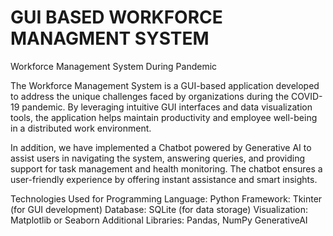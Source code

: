 # GUI BASED WORKFORCE MANAGMENT SYSTEM
Workforce Management System During Pandemic

The Workforce Management System is a GUI-based application developed to address the unique challenges faced by organizations during the COVID-19 pandemic.
 By leveraging intuitive GUI interfaces and data visualization tools, the application helps maintain productivity and employee well-being in a distributed work environment.

In addition, we have implemented a Chatbot powered by Generative AI to assist users in navigating the system, answering queries, and providing support for task management and health monitoring.
The chatbot ensures a user-friendly experience by offering instant assistance and smart insights.





Technologies Used for Programming
Language: Python
Framework: Tkinter (for GUI development)
Database: SQLite (for data storage)
Visualization: Matplotlib or Seaborn
Additional Libraries: Pandas, NumPy
GenerativeAI 